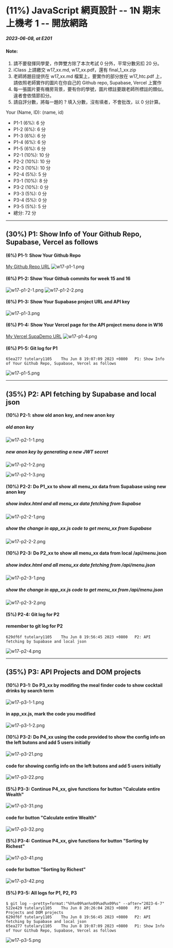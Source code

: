 # (11%) JavaScript 網頁設計 -- 1N 期末上機考 1 -- 開放網路

##### 2023-06-08, at E201

#### Note:

1. 請不要發揮同學愛，作弊雙方除了本次考試 0 分外，平常分數另扣 20 分。
2. iClass 上請繳交 w17_xx.md, w17_xx.pdf，還有 final_1_xx.zip
3. 老師將題目提供在 w17_xx.md 檔案上，要實作的部分放在 w17_htc.pdf 上，請依照老師實作的圖片在你自己的 Github repo, Supabase, Vercel 上實作
4. 每一張圖片要有機房背景，要有你的學號，圖片標註要跟老師所標註的類似。違者會依情節扣分。
5. 請自評分數，將每一題的 ? 填入分數，沒有填者，不會批改，以 0 分計算。

Your (Name, ID): (name, id)

- P1-1 (6%): 6 分
- P1-2 (6%): 6 分
- P1-3 (6%): 6 分
- P1-4 (6%): 6 分
- P1-5 (6%): 6 分
- P2-1 (10%): 10 分
- P2-2 (10%): 10 分
- P2-3 (10%): 10 分
- P2-4 (5%): 5 分
- P3-1 (10%): 8 分
- P3-2 (10%): 0 分
- P3-3 (5%): 0 分
- P3-4 (5%): 0 分
- P3-5 (5%): 5 分
- 總分: 72 分

---

## (30%) P1: Show Info of Your Github Repo, Supabase, Vercel as follows

#### (6%) P1-1: Show Your Github Repo

[My Github Repo URL](https://github.com/tutelary1105/1112-1N-js-demo-211411011)
![w17-p1-1.png](https://izfkkkxjvqncdvyzzpkv.supabase.co/storage/v1/object/public/demo-11/md_1N_img/w17-p1-1.png)

#### (6%) P1-2: Show Your Github commits for week 15 and 16

![w17-p1-2-1.png](https://izfkkkxjvqncdvyzzpkv.supabase.co/storage/v1/object/public/demo-11/md_1N_img/w17-p1-2-1.png)
![w17-p1-2-2.png](https://izfkkkxjvqncdvyzzpkv.supabase.co/storage/v1/object/public/demo-11/md_1N_img/w17-p1-2-2.png)

#### (6%) P1-3: Show Your Supabase project URL and API key

![w17-p1-3.png](https://izfkkkxjvqncdvyzzpkv.supabase.co/storage/v1/object/public/demo-11/md_1N_img/w17-p1-3.png)

#### (6%) P1-4: Show Your Vercel page for the API project menu done in W16

[My Vercel SupaDemo URL](https://1112-1-n-js-demo-211411011.vercel.app/)
![w17-p1-4.png](https://izfkkkxjvqncdvyzzpkv.supabase.co/storage/v1/object/public/demo-11/md_1N_img/w17-p1-4.png)

#### (6%) P1-5: Git log for P1

```
65ea277 tutelary1105    Thu Jun 8 19:07:09 2023 +0800   P1: Show Info of Your Github Repo, Supabase, Vercel as follows
```

![w17-p1-5.png](https://izfkkkxjvqncdvyzzpkv.supabase.co/storage/v1/object/public/demo-11/md_1N_img/w17-p1-5.png)

---

## (35%) P2: API fetching by Supabase and local json

#### (10%) P2-1: show old anon key, and new anon key

##### old anon key

![w17-p2-1-1.png](https://izfkkkxjvqncdvyzzpkv.supabase.co/storage/v1/object/public/demo-11/md_1N_img/w17-p2-1-1.png)

##### new anon key by generating a new JWT secret

![w17-p2-1-2.png](https://izfkkkxjvqncdvyzzpkv.supabase.co/storage/v1/object/public/demo-11/md_1N_img/w17-p2-1-2.png)

![w17-p2-1-3.png](https://izfkkkxjvqncdvyzzpkv.supabase.co/storage/v1/object/public/demo-11/md_1N_img/w17-p2-1-3.png)

#### (10%) P2-2: Do P1_xx to show all menu_xx data from Supabase using new anon key

##### show index.html and all menu_xx data fetching from Supabse

![w17-p2-2-1.png](https://izfkkkxjvqncdvyzzpkv.supabase.co/storage/v1/object/public/demo-11/md_1N_img/w17-p2-2-1.png)

##### show the change in app_xx.js code to get menu_xx from Supabase

![w17-p2-2-2.png](https://izfkkkxjvqncdvyzzpkv.supabase.co/storage/v1/object/public/demo-11/md_1N_img/w17-p2-2-2.png)

#### (10%) P2-3: Do P2_xx to show all menu_xx data from local /api/menu.json

##### show index.html and all menu_xx data fetching from /api/menu.json

![w17-p2-3-1.png](https://izfkkkxjvqncdvyzzpkv.supabase.co/storage/v1/object/public/demo-11/md_1N_img/w17-p2-3-1.png)

##### show the change in app_xx.js code to get menu_xx from /api/menu.json

![w17-p2-3-2.png](https://izfkkkxjvqncdvyzzpkv.supabase.co/storage/v1/object/public/demo-11/md_1N_img/w17-p2-3-2.png)

#### (5%) P2-4: Git log for P2

#### remember to git log for P2

```
629df6f tutelary1105    Thu Jun 8 19:56:45 2023 +0800   P2: API fetching by Supabase and local json
```

![w17-p2-4.png](https://izfkkkxjvqncdvyzzpkv.supabase.co/storage/v1/object/public/demo-11/md_1N_img/w17-p2-4.png)

---

## (35%) P3: API Projects and DOM projects

#### (10%) P3-1: Do P3_xx by modifing the meal finder code to show cocktail drinks by search term

![w17-p3-1-1.png](https://izfkkkxjvqncdvyzzpkv.supabase.co/storage/v1/object/public/demo-11/md_1N_img/w17-p3-1-1.png)

#### in app_xx.js, mark the code you modified

![w17-p3-1-2.png](https://izfkkkxjvqncdvyzzpkv.supabase.co/storage/v1/object/public/demo-11/md_1N_img/w17-p3-1-2.png)

#### (10%) P3-2: Do P4_xx using the code provided to show the config info on the left butons and add 5 users initially

![w17-p3-21.png]()

#### code for showing config info on the left butons and add 5 users initially

![w17-p3-22.png]()

#### (5%) P3-3: Continue P4_xx, give functions for button "Calculate entire Wealth"

![w17-p3-31.png]()

#### code for button "Calculate entire Wealth"

![w17-p3-32.png]()

#### (5%) P3-4: Continue P4_xx, give functions for button "Sorting by Richest"

![w17-p3-41.png]()

#### code for button "Sorting by Richest"

![w17-p3-42.png]()

#### (5%) P3-5: All logs for P1, P2, P3

```
$ git log --pretty=format:"%h%x09%an%x09%ad%x09%s" --after="2023-6-7"
522e429 tutelary1105    Thu Jun 8 20:26:04 2023 +0800   P3: API Projects and DOM projects
629df6f tutelary1105    Thu Jun 8 19:56:45 2023 +0800   P2: API fetching by Supabase and local json
65ea277 tutelary1105    Thu Jun 8 19:07:09 2023 +0800   P1: Show Info of Your Github Repo, Supabase, Vercel as follows

```

![w17-p3-5.png](https://izfkkkxjvqncdvyzzpkv.supabase.co/storage/v1/object/public/demo-11/md_1N_img/w17-p3-5.png)
